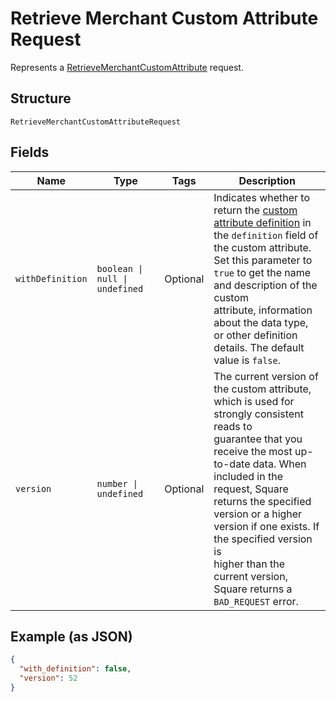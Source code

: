 <!-- Optimized: 2025-10-06 -->
<!-- RPM: 1.6.2.1.1.6.2.1_retrieve-merchant-custom-attribute-request_20251006 -->
<!-- Session: E2E RPM DNA Application -->
<!-- AOM: RND (Reggie & Dro) -->
<!-- COI: TECHNOLOGY -->
<!-- RPM: HIGH -->
<!-- ACTION: BUILD -->


# Retrieve Merchant Custom Attribute Request

Represents a [RetrieveMerchantCustomAttribute](../../doc/api/merchant-custom-attributes.md#retrieve-merchant-custom-attribute) request.

## Structure

`RetrieveMerchantCustomAttributeRequest`

## Fields

| Name | Type | Tags | Description |
|  --- | --- | --- | --- |
| `withDefinition` | `boolean \| null \| undefined` | Optional | Indicates whether to return the [custom attribute definition](entity:CustomAttributeDefinition) in the `definition` field of<br>the custom attribute. Set this parameter to `true` to get the name and description of the custom<br>attribute, information about the data type, or other definition details. The default value is `false`. |
| `version` | `number \| undefined` | Optional | The current version of the custom attribute, which is used for strongly consistent reads to<br>guarantee that you receive the most up-to-date data. When included in the request, Square<br>returns the specified version or a higher version if one exists. If the specified version is<br>higher than the current version, Square returns a `BAD_REQUEST` error. |

## Example (as JSON)

```json
{
  "with_definition": false,
  "version": 52
}
```
